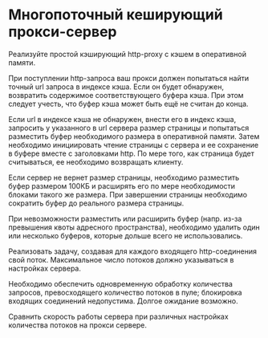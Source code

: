 # Многопоточный кеширующий прокси-сервер
Реализуйте простой кэширующий http-proxy с кэшем в оперативной памяти.

При поступлении http-запроса ваш прокси должен попытаться найти точный url 
запроса в индексе кэша. Если он будет обнаружен, возвратить содержимое 
соответствующего буфера кэша. При этом следует учесть, что буфер кэша 
может быть ещё не считан до конца.

Если url в индексе кэша не обнаружен, внести его в индекс кэша, запросить 
у указанного в url сервера размер страницы и попытаться разместить буфер 
необходимого размера в оперативной памяти. Затем необходимо инициировать 
чтение страницы с сервера и ее сохранение в буфере вместе с заголовками 
http. По мере того, как страница будет считываться, ее необходимо 
возвращать клиенту.

Если сервер не вернет размер страницы, необходимо разместить буфер 
размером 100КБ и расширять его по мере необходимости блоками такого же 
размера. При завершении страницы необходимо сократить буфер до реального
размера страницы.

При невозможности разместить или расширить буфер (напр. из-за превышения 
квоты адресного пространства), необходимо удалить один или несколько 
буферов, которые дольше всего не использовались.

Реализовать задачу, создавая для каждого входящего http-соединения свой 
поток. Максимальное число потоков должно указываться в настройках сервера.

Необходимо обеспечить одновременную обработку количества запросов, 
превосходящего количество потоков в пуле; блокировка входящих соединений 
недопустима. Долгое ожидание возможно.

Сравнить скорость работы сервера при различных настройках количества
потоков на прокси сервере.
